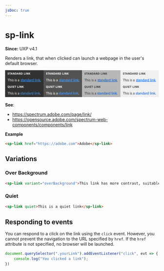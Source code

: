 ```yaml
---
jsDoc: true
---
```

# sp-link

**Since:** UXP v4.1

Renders a link, that when clicked can launch a webpage in the user's default browser.

![Links](../../assets/sp-link.png)

**See**:
- https://spectrum.adobe.com/page/link/
- https://opensource.adobe.com/spectrum-web-components/components/link

**Example**

```html
<sp-link href="https://adobe.com">Adobe</sp-link>
```

## Variations

### Over Background

```html
<sp-link variant="overBackground">This link has more contrast, suitable for rendering over a colored background.</sp-link>
```

### Quiet

```html
<sp-link quiet>This is a quiet link</sp-link>
```

## Responding to events

You can respond to a click on the link using the `click` event. However, you cannot prevent the navigation to the URL specified by `href`. If the `href` attribute is not specified, no browser will be launched.

```js
document.querySelector(".yourLink").addEventListener("click", evt => {
    console.log("You clicked a link");
})
```

